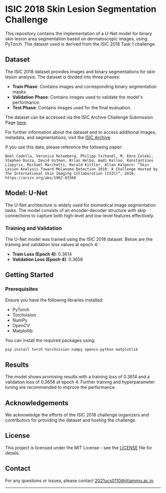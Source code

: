 # ISIC 2018 Skin Lesion Segmentation Challenge

This repository contains the implementation of a U-Net model for binary skin lesion area segmentation based on dermatoscopic images, using PyTorch. The dataset used is derived from the ISIC 2018 Task 1 challenge.

## Dataset

The ISIC 2018 dataset provides images and binary segmentations for skin lesion analysis. The dataset is divided into three phases:

- **Train Phase**: Contains images and corresponding binary segmentation masks.
- **Validation Phase**: Contains images used to validate the model's performance.
- **Test Phase**: Contains images used for the final evaluation.

The dataset can be accessed via the ISIC Archive Challenge Submission Page [here](https://challenge2018.isic-archive.com/task1/).

For further information about the dataset and to access additional images, metadata, and segmentations, visit the [ISIC Archive](https://www.isic-archive.com/).

If you use this data, please reference the following paper:
```
Noel Codella, Veronica Rotemberg, Philipp Tschandl, M. Emre Celebi, Stephen Dusza, David Gutman, Brian Helba, Aadi Kalloo, Konstantinos Liopyris, Michael Marchetti, Harald Kittler, Allan Halpern: “Skin Lesion Analysis Toward Melanoma Detection 2018: A Challenge Hosted by the International Skin Imaging Collaboration (ISIC)”, 2018; https://arxiv.org/abs/1902.03368
```

## Model: U-Net

The U-Net architecture is widely used for biomedical image segmentation tasks. The model consists of an encoder-decoder structure with skip connections to capture both high-level and low-level features effectively.

### Training and Validation

The U-Net model was trained using the ISIC 2018 dataset. Below are the training and validation loss values at epoch 4:

- **Train Loss (Epoch 4)**: 0.3614
- **Validation Loss (Epoch 4)**: 0.3658

## Getting Started

### Prerequisites

Ensure you have the following libraries installed:
- PyTorch
- Torchvision
- NumPy
- OpenCV
- Matplotlib

You can install the required packages using:
```sh
pip install torch torchvision numpy opencv-python matplotlib
```

## Results

The model shows promising results with a training loss of 0.3614 and a validation loss of 0.3658 at epoch 4. Further training and hyperparameter tuning are recommended to improve the performance.

## Acknowledgements

We acknowledge the efforts of the ISIC 2018 challenge organizers and contributors for providing the dataset and hosting the challenge.

## License

This project is licensed under the MIT License - see the [LICENSE](LICENSE) file for details.

## Contact

For any questions or issues, please contact [2021ucs0110@iitjammu.ac.in](mailto:2021ucs0110@iitjammu.ac.in).

---

